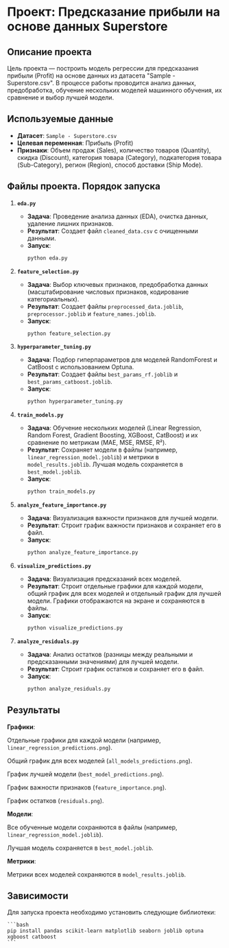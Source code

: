 # Проект: Предсказание прибыли на основе данных Superstore

## Описание проекта
Цель проекта — построить модель регрессии для предсказания прибыли (Profit) на основе данных из датасета "Sample - Superstore.csv". В процессе работы проводится анализ данных, предобработка, обучение нескольких моделей машинного обучения, их сравнение и выбор лучшей модели.

## Используемые данные
- **Датасет**: `Sample - Superstore.csv`
- **Целевая переменная**: Прибыль (Profit)
- **Признаки**: Объем продаж (Sales), количество товаров (Quantity), скидка (Discount), категория товара (Category), подкатегория товара (Sub-Category), регион (Region), способ доставки (Ship Mode).

## Файлы проекта. Порядок запуска
1. **`eda.py`**  
   - **Задача**: Проведение анализа данных (EDA), очистка данных, удаление лишних признаков.  
   - **Результат**: Создает файл `cleaned_data.csv` с очищенными данными.  
   - **Запуск**:  
     ```bash
     python eda.py
     ```

2. **`feature_selection.py`**  
   - **Задача**: Выбор ключевых признаков, предобработка данных (масштабирование числовых признаков, кодирование категориальных).  
   - **Результат**: Создает файлы `preprocessed_data.joblib`, `preprocessor.joblib` и `feature_names.joblib`.  
   - **Запуск**:  
     ```bash
     python feature_selection.py
     ```

3. **`hyperparameter_tuning.py`**  
   - **Задача**: Подбор гиперпараметров для моделей RandomForest и CatBoost с использованием Optuna.  
   - **Результат**: Создает файлы `best_params_rf.joblib` и `best_params_catboost.joblib`.  
   - **Запуск**:  
     ```bash
     python hyperparameter_tuning.py
     ```

4. **`train_models.py`**  
   - **Задача**: Обучение нескольких моделей (Linear Regression, Random Forest, Gradient Boosting, XGBoost, CatBoost) и их сравнение по метрикам (MAE, MSE, RMSE, R²).  
   - **Результат**: Сохраняет модели в файлы (например, `linear_regression_model.joblib`) и метрики в `model_results.joblib`. Лучшая модель сохраняется в `best_model.joblib`.  
   - **Запуск**:  
     ```bash
     python train_models.py
     ```

5. **`analyze_feature_importance.py`**  
   - **Задача**: Визуализация важности признаков для лучшей модели.  
   - **Результат**: Строит график важности признаков и сохраняет его в файл.  
   - **Запуск**:  
     ```bash
     python analyze_feature_importance.py
     ```

6. **`visualize_predictions.py`**  
   - **Задача**: Визуализация предсказаний всех моделей.  
   - **Результат**: Строит отдельные графики для каждой модели, общий график для всех моделей и отдельный график для лучшей модели. Графики отображаются на экране и сохраняются в файлы.  
   - **Запуск**:  
     ```bash
     python visualize_predictions.py
     ```

7. **`analyze_residuals.py`**  
   - **Задача**: Анализ остатков (разницы между реальными и предсказанными значениями) для лучшей модели.  
   - **Результат**: Строит график остатков и сохраняет его в файл.  
   - **Запуск**:  
     ```bash
     python analyze_residuals.py
     ```
## Результаты

**Графики**:

Отдельные графики для каждой модели (например, `linear_regression_predictions.png`).

Общий график для всех моделей (`all_models_predictions.png`).

График лучшей модели (`best_model_predictions.png`).

График важности признаков (`feature_importance.png`).

График остатков (`residuals.png`).

**Модели**:

Все обученные модели сохраняются в файлы (например, `linear_regression_model.joblib`).

Лучшая модель сохраняется в `best_model.joblib`.

**Метрики**:

Метрики всех моделей сохраняются в `model_results.joblib`.

## Зависимости

Для запуска проекта необходимо установить следующие библиотеки:

    ```bash
    pip install pandas scikit-learn matplotlib seaborn joblib optuna xgboost catboost
    ```